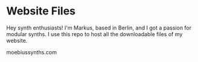 # Website Files

Hey synth enthusiasts! I'm Markus, based in Berlin, and I got a passion for modular synths. I use this repo to host all the downloadable files of my website.

moebiussynths.com
